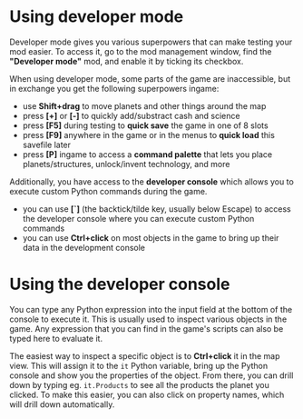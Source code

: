# Using developer mode

Developer mode gives you various superpowers that can make testing your mod easier. To access it, go to the mod management window, find the **"Developer mode"** mod, and enable it by ticking its checkbox.

When using developer mode, some parts of the game are inaccessible, but in exchange you get the following superpowers ingame:

* use **Shift+drag** to move planets and other things around the map
* press **[+]** or **[-]** to quickly add/substract cash and science
* press **[F5]** during testing to **quick save** the game in one of 8 slots
* press **[F9]** anywhere in the game or in the menus to **quick load** this savefile later
* press **[P]** ingame to access a **command palette** that lets you place planets/structures, unlock/invent technology, and more

Additionally, you have access to the **developer console** which allows you to execute custom Python commands during the game.

* you can use **[`]** (the backtick/tilde key, usually below Escape) to access the developer console where you can execute custom Python commands
* you can use **Ctrl+click** on most objects in the game to bring up their data in the development console

# Using the developer console

You can type any Python expression into the input field at the bottom of the console to execute it. This is usually used to inspect various objects in the game. Any expression that you can find in the game's scripts can also be typed here to evaluate it.

The easiest way to inspect a specific object is to **Ctrl+click** it in the map view. This will assign it to the `it` Python variable, bring up the Python console and show you the properties of the object. From there, you can drill down by typing eg. `it.Products` to see all the products the planet you clicked. To make this easier, you can also click on property names, which will drill down automatically.
